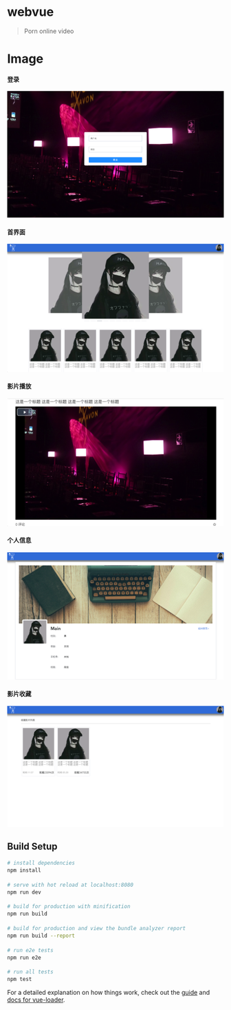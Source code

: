 # webvue

> Porn online video 


# Image
#### 登录
![login](https://raw.githubusercontent.com/AgoniNemo/WebVue/master/image/login.png)

#### 首界面
![home](https://raw.githubusercontent.com/AgoniNemo/WebVue/master/image/home.png)

#### 影片播放
![video](https://raw.githubusercontent.com/AgoniNemo/WebVue/master/image/video.png)

#### 个人信息
![info](https://raw.githubusercontent.com/AgoniNemo/WebVue/master/image/info.png)

#### 影片收藏
![collect](https://raw.githubusercontent.com/AgoniNemo/WebVue/master/image/collect.png)

## Build Setup

``` bash
# install dependencies
npm install

# serve with hot reload at localhost:8080
npm run dev

# build for production with minification
npm run build

# build for production and view the bundle analyzer report
npm run build --report

# run e2e tests
npm run e2e

# run all tests
npm test
```

For a detailed explanation on how things work, check out the [guide](http://vuejs-templates.github.io/webpack/) and [docs for vue-loader](http://vuejs.github.io/vue-loader).
